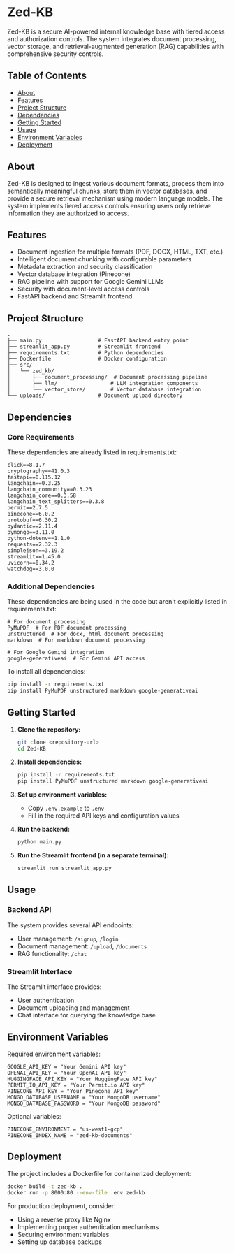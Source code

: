 # Zed-KB

Zed-KB is a secure AI-powered internal knowledge base with tiered access and authorization controls. The system integrates document processing, vector storage, and retrieval-augmented generation (RAG) capabilities with comprehensive security controls.

## Table of Contents

- [About](#about)
- [Features](#features)
- [Project Structure](#project-structure)
- [Dependencies](#dependencies)
- [Getting Started](#getting-started)
- [Usage](#usage)
- [Environment Variables](#environment-variables)
- [Deployment](#deployment)

## About

Zed-KB is designed to ingest various document formats, process them into semantically meaningful chunks, store them in vector databases, and provide a secure retrieval mechanism using modern language models. The system implements tiered access controls ensuring users only retrieve information they are authorized to access.

## Features

- Document ingestion for multiple formats (PDF, DOCX, HTML, TXT, etc.)
- Intelligent document chunking with configurable parameters
- Metadata extraction and security classification
- Vector database integration (Pinecone)
- RAG pipeline with support for Google Gemini LLMs
- Security with document-level access controls
- FastAPI backend and Streamlit frontend

## Project Structure

```
.
├── main.py                  # FastAPI backend entry point
├── streamlit_app.py         # Streamlit frontend
├── requirements.txt         # Python dependencies
├── Dockerfile               # Docker configuration
├── src/
│   └── zed_kb/
│       ├── document_processing/  # Document processing pipeline
│       ├── llm/                 # LLM integration components
│       └── vector_store/        # Vector database integration
└── uploads/                 # Document upload directory
```

## Dependencies

### Core Requirements
These dependencies are already listed in requirements.txt:

```
click==8.1.7
cryptography==41.0.3
fastapi==0.115.12
langchain==0.3.25
langchain_community==0.3.23
langchain_core==0.3.58
langchain_text_splitters==0.3.8
permit==2.7.5
pinecone==6.0.2
protobuf==6.30.2
pydantic==2.11.4
pymongo==3.11.0
python-dotenv==1.1.0
requests==2.32.3
simplejson==3.19.2
streamlit==1.45.0
uvicorn==0.34.2
watchdog==3.0.0
```

### Additional Dependencies
These dependencies are being used in the code but aren't explicitly listed in requirements.txt:

```
# For document processing
PyMuPDF  # For PDF document processing
unstructured  # For docx, html document processing
markdown  # For markdown document processing

# For Google Gemini integration
google-generativeai  # For Gemini API access
```

To install all dependencies:

```bash
pip install -r requirements.txt
pip install PyMuPDF unstructured markdown google-generativeai
```

## Getting Started

1. **Clone the repository:**
   ```bash
   git clone <repository-url>
   cd Zed-KB
   ```

2. **Install dependencies:**
   ```bash
   pip install -r requirements.txt
   pip install PyMuPDF unstructured markdown google-generativeai
   ```

3. **Set up environment variables:**
   - Copy `.env.example` to `.env`
   - Fill in the required API keys and configuration values

4. **Run the backend:**
   ```bash
   python main.py
   ```

5. **Run the Streamlit frontend (in a separate terminal):**
   ```bash
   streamlit run streamlit_app.py
   ```

## Usage

### Backend API

The system provides several API endpoints:
- User management: `/signup`, `/login`
- Document management: `/upload`, `/documents`
- RAG functionality: `/chat`

### Streamlit Interface

The Streamlit interface provides:
- User authentication
- Document uploading and management
- Chat interface for querying the knowledge base

## Environment Variables

Required environment variables:

```
GOOGLE_API_KEY = "Your Gemini API key"
OPENAI_API_KEY = "Your OpenAI API key" 
HUGGINGFACE_API_KEY = "Your HuggingFace API key"
PERMIT_IO_API_KEY = "Your Permit.io API key"
PINECONE_API_KEY = "Your Pinecone API key"
MONGO_DATABASE_USERNAME = "Your MongoDB username"
MONGO_DATABASE_PASSWORD = "Your MongoDB password"
```

Optional variables:
```
PINECONE_ENVIRONMENT = "us-west1-gcp"
PINECONE_INDEX_NAME = "zed-kb-documents"
```

## Deployment

The project includes a Dockerfile for containerized deployment:

```bash
docker build -t zed-kb .
docker run -p 8000:80 --env-file .env zed-kb
```

For production deployment, consider:
- Using a reverse proxy like Nginx
- Implementing proper authentication mechanisms
- Securing environment variables
- Setting up database backups
